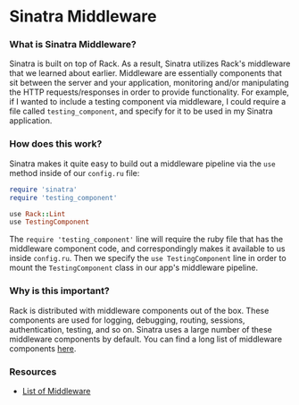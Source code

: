 # Sinatra Middleware

### What is Sinatra Middleware?

Sinatra is built on top of Rack. As a result, Sinatra utilizes Rack's middleware that we learned about earlier. Middleware are essentially components that sit between the server and your application, monitoring and/or manipulating the HTTP requests/responses in order to provide functionality. For example, if I wanted to include a testing component via middleware, I could require a file called `testing_component`, and specify for it to be used in my Sinatra application.

### How does this work?

Sinatra makes it quite easy to build out a middleware pipeline via the `use` method inside of our `config.ru` file:

```ruby
require 'sinatra'
require 'testing_component'

use Rack::Lint
use TestingComponent
```

The `require 'testing_component'` line will require the ruby file that has the middleware component code, and correspondingly makes it available to us inside `config.ru`. Then we specify the `use TestingComponent` line in order to mount the `TestingComponent` class in our app's middleware pipeline.

### Why is this important?

Rack is distributed with middleware components out of the box. These components are used for logging, debugging, routing, sessions, authentication, testing, and so on. Sinatra uses a large number of these middleware components by default. You can find a long list of middleware components [here](https://github.com/rack/rack/wiki/List-of-Middleware).

### Resources
- [List of Middleware](https://github.com/rack/rack/wiki/List-of-Middleware)
